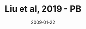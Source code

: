---
title: Liu et al, 2019 - PB
image: https://www.cycif.org/assets/img/liu-lin-2019/PB.jpg
date: '2009-01-22'
minerva_link: https://www.cycif.org/data/liu-lin-2019/PB.html
info_link: https://www.cycif.org/data/liu-lin-2019/index.html
show_page_link: false
---